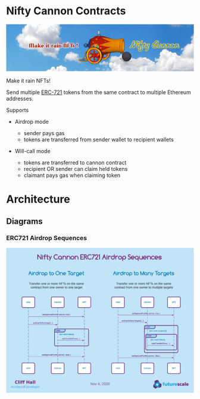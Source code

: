# Nifty Cannon Contracts
![Make it rain NFTs!](images/banner-800x200.png)

Make it rain NFTs!

Send multiple [ERC-721](http://erc721.org/) tokens from the same contract to multiple Ethereum addresses. 

Supports
* Airdrop mode 
  - sender pays gas
  - tokens are transferred from sender wallet to recipient wallets
  
* Will-call mode
  - tokens are transferred to cannon contract 
  - recipient OR sender can claim held tokens
  - claimant pays gas when claiming token


# Architecture
## Diagrams
### ERC721 Airdrop Sequences
![ERC721 Airdrop Sequences](images/ERC721_Airdrop_Sequences.png)
